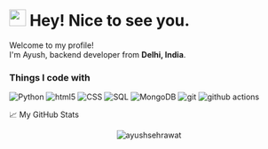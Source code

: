 <h1><img src="https://emojis.slackmojis.com/emojis/images/1531849430/4246/blob-sunglasses.gif?1531849430" width="30"/> Hey! Nice to see you.</h1>

<p>Welcome to my profile! </br> I'm Ayush, backend developer from <b>Delhi, India</b>.</p>

<h3>Things I code with</h3>
<p>
  <img alt="Python" src="https://img.shields.io/badge/-Python-45b8d8?style=flat-square&logo=python&logoColor=white" />
  <img alt="html5" src="https://img.shields.io/badge/-HTML5-E34F26?style=flat-square&logo=html5&logoColor=white" />
  <img alt="CSS" src="https://img.shields.io/badge/-CSS-43853d?style=flat-square&logo=css&logoColor=white" />
  <img alt="SQL" src="https://img.shields.io/badge/-SQL-E10098?style=flat-square&logo=sql&logoColor=white" />
  <img alt="MongoDB" src="https://img.shields.io/badge/-MongoDB-13aa52?style=flat-square&logo=mongodb&logoColor=white" />
  <img alt="git" src="https://img.shields.io/badge/-Git-F05032?style=flat-square&logo=git&logoColor=white" />
  <img alt="github actions" src="https://img.shields.io/badge/-Github_Actions-2088FF?style=flat-square&logo=github-actions&logoColor=white" />
 </p>
 
 📈 My GitHub Stats

<p align="center"> <img src="https://github-readme-stats.vercel.app/api?username=ayushsehrawat&show_icons=true&theme=gotham" alt="ayushsehrawat" />

